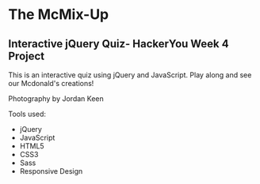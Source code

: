 # The McMix-Up

## Interactive jQuery Quiz- HackerYou Week 4 Project

This is an interactive quiz using jQuery and JavaScript. 
Play along and see our Mcdonald's creations!

Photography by Jordan Keen

Tools used:

- jQuery
- JavaScript
- HTML5
- CSS3
- Sass
- Responsive Design

